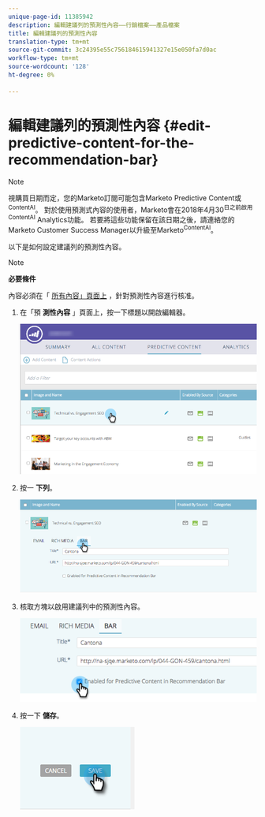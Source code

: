 ```yaml
---
unique-page-id: 11385942
description: 編輯建議列的預測性內容——行銷檔案——產品檔案
title: 編輯建議列的預測性內容
translation-type: tm+mt
source-git-commit: 3c24395e55c756184615941327e15e050fa7d0ac
workflow-type: tm+mt
source-wordcount: '128'
ht-degree: 0%

---
```



# 編輯建議列的預測性內容 {#edit-predictive-content-for-the-recommendation-bar}

>[!NOTE]
>
>視購買日期而定，您的Marketo訂閱可能包含Marketo Predictive Content或<sup>ContentAI</sup>。 對於使用預測式內容的使用者，Marketo會在2018年4月30<sup>日之前啟用ContentAI</sup> Analytics功能。 若要將這些功能保留在該日期之後，請連絡您的Marketo Customer Success Manager以升級至Marketo<sup>ContentAI</sup>。

以下是如何設定建議列的預測性內容。

>[!NOTE]
>
>**必要條件**
>
>內容必須在「 [所有內容」頁面上](/help/marketo/product-docs/predictive-content/working-with-all-content/approve-a-title-for-predictive-content.md) ，針對預測性內容進行核准。

1. 在「預 **測性內容** 」頁面上，按一下標題以開啟編輯器。

   ![](assets/image2017-10-3-9-3a45-3a13.png)

1. 按一 **下列**。

   ![](assets/image2017-10-3-9-3a45-3a48.png)

1. 核取方塊以啟用建議列中的預測性內容。

   ![](assets/image2017-10-3-9-3a46-3a18.png)

1. 按一下 **儲存**。

   ![](assets/save.png)
